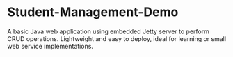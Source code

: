 # Student-Management-Demo
A basic Java web application using embedded Jetty server to perform CRUD operations. Lightweight and easy to deploy, ideal for learning or small web service implementations.
